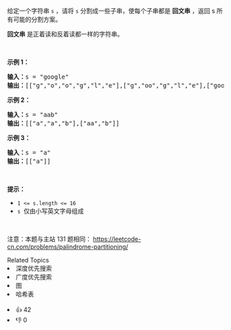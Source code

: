 <p>给定一个字符串 <code>s</code> ，请将 <code>s</code> 分割成一些子串，使每个子串都是 <strong>回文串</strong> ，返回 s 所有可能的分割方案。</p>

<p>
 <meta charset="UTF-8" /><strong>回文串</strong>&nbsp;是正着读和反着读都一样的字符串。</p>

<p>&nbsp;</p>

<p><strong>示例 1：</strong></p>

<pre>
<strong>输入：</strong>s =<strong> </strong>"google"
<strong>输出：</strong>[["g","o","o","g","l","e"],["g","oo","g","l","e"],["goog","l","e"]]
</pre>

<p><strong>示例 2：</strong></p>

<pre>
<strong>输入：</strong>s = "aab"
<strong>输出：</strong>[["a","a","b"],["aa","b"]]
</pre>

<p><strong>示例 3：</strong></p>

<pre>
<strong>输入：</strong>s = "a"
<strong>输出：</strong>[["a"]]</pre>

<p>&nbsp;</p>

<p><b>提示：</b></p>

<ul> 
 <li><code>1 &lt;= s.length &lt;= 16</code></li> 
 <li><code>s </code>仅由小写英文字母组成</li> 
</ul>

<p>&nbsp;</p>

<p>
 <meta charset="UTF-8" />注意：本题与主站 131&nbsp;题相同：&nbsp;<a href="https://leetcode-cn.com/problems/palindrome-partitioning/">https://leetcode-cn.com/problems/palindrome-partitioning/</a></p>

<div><div>Related Topics</div><div><li>深度优先搜索</li><li>广度优先搜索</li><li>图</li><li>哈希表</li></div></div><br><div><li>👍 42</li><li>👎 0</li></div>